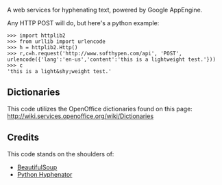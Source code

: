 A web services for hyphenating text, powered by Google AppEngine.

Any HTTP POST will do, but here's a python example:

    >>> import httplib2
    >>> from urllib import urlencode
    >>> h = httplib2.Http()
    >>> r,c=h.request('http://www.softhypen.com/api', 'POST', urlencode({'lang':'en-us','content':'this is a lightweight test.'}))
    >>> c
    'this is a light&shy;weight test.'

## Dictionaries

This code utilizes the OpenOffice dictionaries found on this page: http://wiki.services.openoffice.org/wiki/Dictionaries

## Credits

This code stands on the shoulders of:

* [BeautifulSoup](http://www.crummy.com/software/BeautifulSoup/)
* [Python Hyphenator](http://code.google.com/p/python-hyphenator/)
